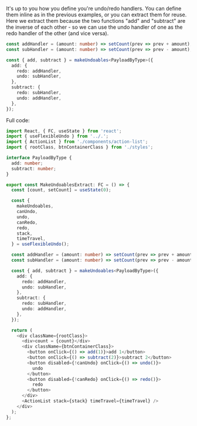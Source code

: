 It's up to you how you define you're undo/redo handlers. You can define them inline as in the previous examples, or you can extract them for reuse. Here we extract them because the two functions "add" and "subtract" are the inverse of each other - so we can use the undo handler of one as the redo handler of the other (and vice versa).

```typescript
const addHandler = (amount: number) => setCount(prev => prev + amount);
const subHandler = (amount: number) => setCount(prev => prev - amount);

const { add, subtract } = makeUndoables<PayloadByType>({
  add: {
    redo: addHandler,
    undo: subHandler,
  },
  subtract: {
    redo: subHandler,
    undo: addHandler,
  },
});
```

Full code:

```typescript
import React, { FC, useState } from 'react';
import { useFlexibleUndo } from '../.';
import { ActionList } from './components/action-list';
import { rootClass, btnContainerClass } from './styles';

interface PayloadByType {
  add: number;
  subtract: number;
}

export const MakeUndoablesExtract: FC = () => {
  const [count, setCount] = useState(0);

  const {
    makeUndoables,
    canUndo,
    undo,
    canRedo,
    redo,
    stack,
    timeTravel,
  } = useFlexibleUndo();

  const addHandler = (amount: number) => setCount(prev => prev + amount);
  const subHandler = (amount: number) => setCount(prev => prev - amount);

  const { add, subtract } = makeUndoables<PayloadByType>({
    add: {
      redo: addHandler,
      undo: subHandler,
    },
    subtract: {
      redo: subHandler,
      undo: addHandler,
    },
  });

  return (
    <div className={rootClass}>
      <div>count = {count}</div>
      <div className={btnContainerClass}>
        <button onClick={() => add(1)}>add 1</button>
        <button onClick={() => subtract(2)}>subtract 2</button>
        <button disabled={!canUndo} onClick={() => undo()}>
          undo
        </button>
        <button disabled={!canRedo} onClick={() => redo()}>
          redo
        </button>
      </div>
      <ActionList stack={stack} timeTravel={timeTravel} />
    </div>
  );
};
```
